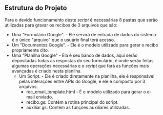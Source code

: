 ## Estrutura do Projeto
Para o devido funcionamento deste *script* é necessárias 8 pastas que serão utilizadas para gravar os recibos de 3 arquivos que são:

 * Uma "Formulário Google". - Ele servirá de entrada de dados do sistema é o único "arquivo" que o usuário final terá acesso.
 * Um "Documentos Google". - Ele é o modelo utilizado para gerar o recibo propriamente dito.
 * Uma "Planilha Google" - Ela é seu banco de dados, aqui serão depositadas todas as respostas do seu formulário, é onde serão feitas algumas operações necessárias e o *script* que fará as funções mais avançadas é criado nesta planilha.
     * Um Script. - Ele é criado diretamente na planilha, ele é responsável pelas interações entre APIs do Google, e ele é composto por 3 arquivos:
         * rec_email_template.html - É o modelo utilizado para gerar o e-mail enviado.
         * recibo.gs:  Contém a rotina principal do script.
         * auxiliar.gs: Contém as funções auxiliares utilizadas. 

